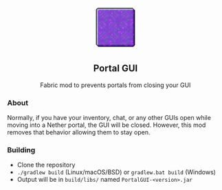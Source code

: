 <h3 align="center">
  <img width="100px" height="100px" alt="Portal GUI" src="src/main/resources/assets/portalgui/icon.png" /><br/>
  <h2 align="center">Portal GUI</h2>
  <p align="center">Fabric mod to prevents portals from closing your GUI</p>
</h3>

### About
Normally, if you have your inventory, chat, or any other GUIs open while moving into a Nether portal, the GUI will be closed. However, this mod removes that behavior allowing them to stay open.

### Building
- Clone the repository
- `./gradlew build` (Linux/macOS/BSD) or `gradlew.bat build` (Windows)
- Output will be in `build/libs/` named `PortalGUI-<version>.jar`
